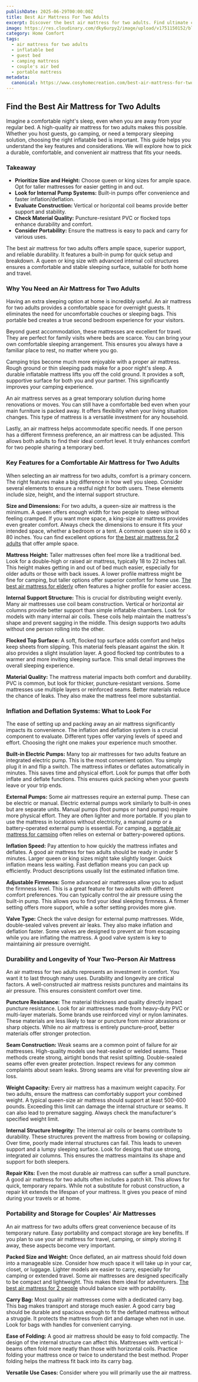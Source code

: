 ```yaml
---
publishDate: 2025-06-29T00:00:00Z
title: Best Air Mattress For Two Adults
excerpt: Discover the best air mattress for two adults. Find ultimate comfort, support, and durability for your next overnight guests or camping trip.
image: https://res.cloudinary.com/dky6urpy2/image/upload/v1751150152/blog_image_1751150152_qdvkvz.webp
category: Home Comfort
tags:
  - air mattress for two adults
  - inflatable bed
  - guest bed
  - camping mattress
  - couple's air bed
  - portable mattress
metadata:
  canonical: https://www.cosyhomecreation.com/best-air-mattress-for-two-adults
---
```


## Find the Best Air Mattress for Two Adults

Imagine a comfortable night's sleep, even when you are away from your regular bed. A high-quality air mattress for two adults makes this possible. Whether you host guests, go camping, or need a temporary sleeping solution, choosing the right inflatable bed is important. This guide helps you understand the key features and considerations. We will explore how to pick a durable, comfortable, and convenient air mattress that fits your needs.

### Takeaway

*   **Prioritize Size and Height:** Choose queen or king sizes for ample space. Opt for taller mattresses for easier getting in and out.
*   **Look for Internal Pump Systems:** Built-in pumps offer convenience and faster inflation/deflation.
*   **Evaluate Construction:** Vertical or horizontal coil beams provide better support and stability.
*   **Check Material Quality:** Puncture-resistant PVC or flocked tops enhance durability and comfort.
*   **Consider Portability:** Ensure the mattress is easy to pack and carry for various uses.

The best air mattress for two adults offers ample space, superior support, and reliable durability. It features a built-in pump for quick setup and breakdown. A queen or king size with advanced internal coil structures ensures a comfortable and stable sleeping surface, suitable for both home and travel.

### Why You Need an Air Mattress for Two Adults

Having an extra sleeping option at home is incredibly useful. An air mattress for two adults provides a comfortable space for overnight guests. It eliminates the need for uncomfortable couches or sleeping bags. This portable bed creates a true second bedroom experience for your visitors.

Beyond guest accommodation, these mattresses are excellent for travel. They are perfect for family visits where beds are scarce. You can bring your own comfortable sleeping arrangement. This ensures you always have a familiar place to rest, no matter where you go.

Camping trips become much more enjoyable with a proper air mattress. Rough ground or thin sleeping pads make for a poor night's sleep. A durable inflatable mattress lifts you off the cold ground. It provides a soft, supportive surface for both you and your partner. This significantly improves your camping experience.

An air mattress serves as a great temporary solution during home renovations or moves. You can still have a comfortable bed even when your main furniture is packed away. It offers flexibility when your living situation changes. This type of mattress is a versatile investment for any household.

Lastly, an air mattress helps accommodate specific needs. If one person has a different firmness preference, an air mattress can be adjusted. This allows both adults to find their ideal comfort level. It truly enhances comfort for two people sharing a temporary bed.

### Key Features for a Comfortable Air Mattress for Two Adults

When selecting an air mattress for two adults, comfort is a primary concern. The right features make a big difference in how well you sleep. Consider several elements to ensure a restful night for both users. These elements include size, height, and the internal support structure.

**Size and Dimensions:** For two adults, a queen-size air mattress is the minimum. A queen offers enough width for two people to sleep without feeling cramped. If you want more space, a king-size air mattress provides even greater comfort. Always check the dimensions to ensure it fits your intended space, whether a bedroom or a tent. A common queen size is 60 x 80 inches. You can find excellent options for [the best air mattress for 2 adults](https://cosyhomecreation.com/best-air-mattress-for-2-adults) that offer ample space.

**Mattress Height:** Taller mattresses often feel more like a traditional bed. Look for a double-high or raised air mattress, typically 18 to 22 inches tall. This height makes getting in and out of bed much easier, especially for older adults or those with back issues. A lower profile mattress might be fine for camping, but taller options offer superior comfort for home use. [The best air mattress for elderly](https://cosyhomecreation.com/best-air-mattress-for-elderly) often features a higher profile for easier access.

**Internal Support Structure:** This is crucial for distributing weight evenly. Many air mattresses use coil beam construction. Vertical or horizontal air columns provide better support than simple inflatable chambers. Look for models with many internal air coils. These coils help maintain the mattress's shape and prevent sagging in the middle. This design supports two adults without one person rolling into the other.

**Flocked Top Surface:** A soft, flocked top surface adds comfort and helps keep sheets from slipping. This material feels pleasant against the skin. It also provides a slight insulation layer. A good flocked top contributes to a warmer and more inviting sleeping surface. This small detail improves the overall sleeping experience.

**Material Quality:** The mattress material impacts both comfort and durability. PVC is common, but look for thicker, puncture-resistant versions. Some mattresses use multiple layers or reinforced seams. Better materials reduce the chance of leaks. They also make the mattress feel more substantial.

### Inflation and Deflation Systems: What to Look For

The ease of setting up and packing away an air mattress significantly impacts its convenience. The inflation and deflation system is a crucial component to evaluate. Different types offer varying levels of speed and effort. Choosing the right one makes your experience much smoother.

**Built-in Electric Pumps:** Many top air mattresses for two adults feature an integrated electric pump. This is the most convenient option. You simply plug it in and flip a switch. The mattress inflates or deflates automatically in minutes. This saves time and physical effort. Look for pumps that offer both inflate and deflate functions. This ensures quick packing when your guests leave or your trip ends.

**External Pumps:** Some air mattresses require an external pump. These can be electric or manual. Electric external pumps work similarly to built-in ones but are separate units. Manual pumps (foot pumps or hand pumps) require more physical effort. They are often lighter and more portable. If you plan to use the mattress in locations without electricity, a manual pump or a battery-operated external pump is essential. For camping, a [portable air mattress for camping](https://cosyhomecreation.com/best-air-bed-mattress-for-camping) often relies on external or battery-powered options.

**Inflation Speed:** Pay attention to how quickly the mattress inflates and deflates. A good air mattress for two adults should be ready in under 5 minutes. Larger queen or king sizes might take slightly longer. Quick inflation means less waiting. Fast deflation means you can pack up efficiently. Product descriptions usually list the estimated inflation time.

**Adjustable Firmness:** Some advanced air mattresses allow you to adjust the firmness level. This is a great feature for two adults with different comfort preferences. You can typically control the air pressure using the built-in pump. This allows you to find your ideal sleeping firmness. A firmer setting offers more support, while a softer setting provides more give.

**Valve Type:** Check the valve design for external pump mattresses. Wide, double-sealed valves prevent air leaks. They also make inflation and deflation faster. Some valves are designed to prevent air from escaping while you are inflating the mattress. A good valve system is key to maintaining air pressure overnight.

### Durability and Longevity of Your Two-Person Air Mattress

An air mattress for two adults represents an investment in comfort. You want it to last through many uses. Durability and longevity are critical factors. A well-constructed air mattress resists punctures and maintains its air pressure. This ensures consistent comfort over time.

**Puncture Resistance:** The material thickness and quality directly impact puncture resistance. Look for air mattresses made from heavy-duty PVC or multi-layer materials. Some brands use reinforced vinyl or nylon laminates. These materials are less likely to tear or puncture from minor abrasions or sharp objects. While no air mattress is entirely puncture-proof, better materials offer stronger protection.

**Seam Construction:** Weak seams are a common point of failure for air mattresses. High-quality models use heat-sealed or welded seams. These methods create strong, airtight bonds that resist splitting. Double-sealed seams offer even greater protection. Inspect reviews for any common complaints about seam leaks. Strong seams are vital for preventing slow air loss.

**Weight Capacity:** Every air mattress has a maximum weight capacity. For two adults, ensure the mattress can comfortably support your combined weight. A typical queen-size air mattress should support at least 500-600 pounds. Exceeding this limit can damage the internal structure or seams. It can also lead to premature sagging. Always check the manufacturer's specified weight limit.

**Internal Structure Integrity:** The internal air coils or beams contribute to durability. These structures prevent the mattress from bowing or collapsing. Over time, poorly made internal structures can fail. This leads to uneven support and a lumpy sleeping surface. Look for designs that use strong, integrated air columns. This ensures the mattress maintains its shape and support for both sleepers.

**Repair Kits:** Even the most durable air mattress can suffer a small puncture. A good air mattress for two adults often includes a patch kit. This allows for quick, temporary repairs. While not a substitute for robust construction, a repair kit extends the lifespan of your mattress. It gives you peace of mind during your travels or at home.

### Portability and Storage for Couples' Air Mattresses

An air mattress for two adults offers great convenience because of its temporary nature. Easy portability and compact storage are key benefits. If you plan to use your air mattress for travel, camping, or simply storing it away, these aspects become very important.

**Packed Size and Weight:** Once deflated, an air mattress should fold down into a manageable size. Consider how much space it will take up in your car, closet, or luggage. Lighter models are easier to carry, especially for camping or extended travel. Some air mattresses are designed specifically to be compact and lightweight. This makes them ideal for adventurers. [The best air mattress for 2 people](https://cosyhomecreation.com/best-air-mattress-for-2-people) should balance size with portability.

**Carry Bag:** Most quality air mattresses come with a dedicated carry bag. This bag makes transport and storage much easier. A good carry bag should be durable and spacious enough to fit the deflated mattress without a struggle. It protects the mattress from dirt and damage when not in use. Look for bags with handles for convenient carrying.

**Ease of Folding:** A good air mattress should be easy to fold compactly. The design of the internal structure can affect this. Mattresses with vertical I-beams often fold more neatly than those with horizontal coils. Practice folding your mattress once or twice to understand the best method. Proper folding helps the mattress fit back into its carry bag.

**Versatile Use Cases:** Consider where you will primarily use the air mattress.